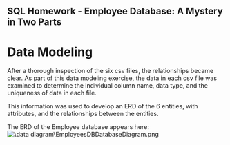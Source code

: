 ## SQL Homework - Employee Database: A Mystery in Two Parts

# Data Modeling

After a thorough inspection of the six csv files, the relationships became clear.  As part of this data modeling exercise,
the data in each csv file was examined to determine the individual column name, data type, and the uniqueness of data in each file.

This information was used to develop an ERD of the 6 entities, with attributes, and the relationships between the entities.

The ERD of the Employee database appears here:
![\data diagram\EmployeesDBDatabaseDiagram.png](EmployeesDBDatabaseDiagram.png)

